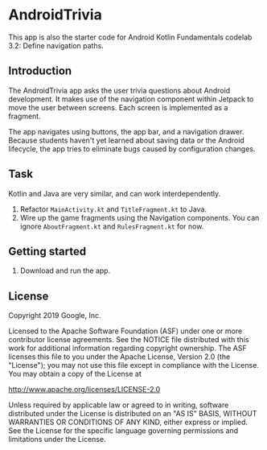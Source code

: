 AndroidTrivia
=====================================

This app is also the starter code for Android Kotlin Fundamentals codelab 3.2: 
Define navigation paths.

Introduction
------------

The AndroidTrivia app asks the user trivia questions about Android development.
It makes use of the navigation component within Jetpack to move the user between
screens. Each screen is implemented as a fragment.

The app navigates using buttons, the app bar, and a navigation drawer. Because
students haven't yet learned about saving data or the Android lifecycle, the app
tries to eliminate bugs caused by configuration changes.

Task
-------------

Kotlin and Java are very similar, and can work interdependently. 

1. Refactor <code>MainActivity.kt</code> and <code>TitleFragment.kt</code> to Java.
2. Wire up the game fragments using the Navigation components. You can ignore <code>AboutFragment.kt</code> and <code>RulesFragment.kt</code> for now.

Getting started
---------------

1. Download and run the app.

License
-------

Copyright 2019 Google, Inc.

Licensed to the Apache Software Foundation (ASF) under one or more contributor
license agreements.  See the NOTICE file distributed with this work for
additional information regarding copyright ownership.  The ASF licenses this
file to you under the Apache License, Version 2.0 (the "License"); you may not
use this file except in compliance with the License.  You may obtain a copy of
the License at

  http://www.apache.org/licenses/LICENSE-2.0

Unless required by applicable law or agreed to in writing, software
distributed under the License is distributed on an "AS IS" BASIS, WITHOUT
WARRANTIES OR CONDITIONS OF ANY KIND, either express or implied.  See the
License for the specific language governing permissions and limitations under
the License.
